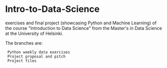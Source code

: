 # Intro-to-Data-Science
exercises and final project (showcasing Python and Machine Learning) of the course "Introduction to Data Science" from the Master's in Data Science at the University of Helsinki.

The branches are:
   
     Python weekly data exercises
     Project proposal and pitch
     Project files
